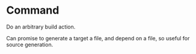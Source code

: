 # Command

Do an arbitrary build action.

Can promise to generate a target a file, and depend on a file, so useful for source generation.
